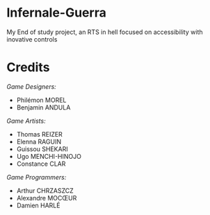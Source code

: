 # Infernale-Guerra
My End of study project, an RTS in hell focused on accessibility with inovative controls

# Credits
*Game Designers:*
- Philémon MOREL
- Benjamin ANDULA

*Game Artists:*
- Thomas REIZER
- Elenna RAGUIN
- Guissou SHEKARI
- Ugo MENCHI-HINOJO
- Constance CLAR

*Game Programmers:*
- Arthur CHRZASZCZ
- Alexandre MOCŒUR
- Damien HARLÉ
